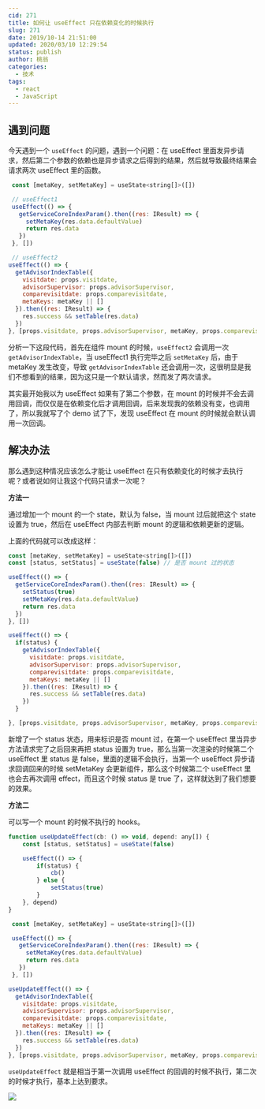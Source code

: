 ```yaml
---
cid: 271
title: 如何让 useEffect 只在依赖变化的时候执行
slug: 271
date: 2019/10-14 21:51:00
updated: 2020/03/10 12:29:54
status: publish
author: 桃翁
categories: 
  - 技术
tags: 
  - react
  - JavaScript
---
```



## 遇到问题

今天遇到一个 `useEffect` 的问题，遇到一个问题：在 useEffect 里面发异步请求，然后第二个参数的依赖也是异步请求之后得到的结果，然后就导致最终结果会请求两次 useEffect 里的函数。

```js
 const [metaKey, setMetaKey] = useState<string[]>([])

 // useEffect1
 useEffect(() => {
   getServiceCoreIndexParam().then((res: IResult) => {
     setMetaKey(res.data.defaultValue)
     return res.data
   })
 }, [])

 // useEffect2
useEffect(() => {
  getAdvisorIndexTable({
    visitdate: props.visitdate,
    advisorSupervisor: props.advisorSupervisor,
    comparevisitdate: props.comparevisitdate,
    metaKeys: metaKey || []
  }).then((res: IResult) => {
    res.success && setTable(res.data)
  })
}, [props.visitdate, props.advisorSupervisor, metaKey, props.comparevisitdate])
```

分析一下这段代码，首先在组件 mount 的时候，`useEffect2` 会调用一次 `getAdvisorIndexTable`，当 useEffect1 执行完毕之后 `setMetaKey` 后，由于 metaKey 发生改变，导致 `getAdvisorIndexTable` 还会调用一次，这很明显是我们不想看到的结果，因为这只是一个默认请求，然而发了两次请求。

其实最开始我以为 useEffect 如果有了第二个参数，在 mount 的时候并不会去调用回调，而仅仅是在依赖变化后才调用回调，后来发现我的依赖没有变，也调用了，所以我就写了个 demo 试了下，发现 useEffect 在 mount 的时候就会默认调用一次回调。

## 解决办法

那么遇到这种情况应该怎么才能让 useEffect 在只有依赖变化的时候才去执行呢？或者说如何让我这个代码只请求一次呢？

**方法一**

通过增加一个 mount 的一个 state，默认为 false，当 mount 过后就把这个 state 设置为 true，然后在 useEffect 内部去判断 mount 的逻辑和依赖更新的逻辑。

上面的代码就可以改成这样：

```js
const [metaKey, setMetaKey] = useState<string[]>([])
const [status, setStatus] = useState(false) // 是否 mount 过的状态

useEffect(() => {
  getServiceCoreIndexParam().then((res: IResult) => {
    setStatus(true)
    setMetaKey(res.data.defaultValue)
    return res.data
  })
}, [])

useEffect(() => {
  if(status) {
    getAdvisorIndexTable({
      visitdate: props.visitdate,
      advisorSupervisor: props.advisorSupervisor,
      comparevisitdate: props.comparevisitdate,
      metaKeys: metaKey || []
    }).then((res: IResult) => {
      res.success && setTable(res.data)
    })
  }

}, [props.visitdate, props.advisorSupervisor, metaKey, props.comparevisitdate])
```

新增了一个 status 状态，用来标识是否 mount 过，在第一个 useEffect 里当异步方法请求完了之后回来再把 status 设置为 true，那么当第一次渲染的时候第二个 useEffect 里 status 是 false，里面的逻辑不会执行，当第一个 useEffect 异步请求回调回来的时候 setMetaKey 会更新组件，那么这个时候第二个 useEffect 里也会去再次调用 effect，而且这个时候 status 是 true 了，这样就达到了我们想要的效果。

**方法二**

可以写一个 mount 的时候不执行的 hooks。

```js
function useUpdateEffect(cb: () => void, depend: any[]) {
    const [status, setStatus] = useState(false)

    useEffect(() => {
        if(status) {
            cb()
        } else {
            setStatus(true)
        }
    }, depend)
}

 const [metaKey, setMetaKey] = useState<string[]>([])

 useEffect(() => {
   getServiceCoreIndexParam().then((res: IResult) => {
     setMetaKey(res.data.defaultValue)
     return res.data
   })
 }, [])

useUpdateEffect(() => {
  getAdvisorIndexTable({
    visitdate: props.visitdate,
    advisorSupervisor: props.advisorSupervisor,
    comparevisitdate: props.comparevisitdate,
    metaKeys: metaKey || []
  }).then((res: IResult) => {
    res.success && setTable(res.data)
  })
}, [props.visitdate, props.advisorSupervisor, metaKey, props.comparevisitdate])

```

`useUpdateEffect` 就是相当于第一次调用 useEffect 的回调的时候不执行，第二次的时候才执行，基本上达到要求。

![](http://www.taoweng.site/usr/uploads/2020/03/1113982871.png)